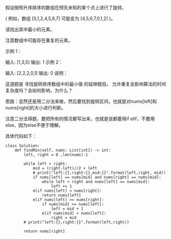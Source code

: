 假设按照升序排序的数组在预先未知的某个点上进行了旋转。

( 例如，数组 [0,1,2,4,5,6,7] 可能变为 [4,5,6,7,0,1,2] )。

请找出其中最小的元素。

注意数组中可能存在重复的元素。

示例 1：

输入: [1,3,5]
输出: 1
示例 2：

输入: [2,2,2,0,1]
输出: 0
说明：

这道题是 寻找旋转排序数组中的最小值 的延伸题目。
允许重复会影响算法的时间复杂度吗？会如何影响，为什么？


思路：显然还是用二分法来做，然后要找到旋转区间，也就是对nums[left]和nums[right]的大小进行判断。

注意二分法得题，要把所有的情况都写出来，也就是说都要用if elif，不要用else，因为else不便于理解。


具体代码如下：
```
class Solution:
    def findMin(self, nums: List[int]) -> int:
        left, right = 0 ,len(nums)-1

        while left < right:
            mid = (right-left)//2 + left
            # print("left:{},right:{},mid:{}".format(left,right, mid))
            if nums[left] == nums[mid] and nums[right] == nums[mid]:
                while left < right and nums[left] == nums[mid]:
                    left += 1
            elif nums[left] < nums[right]:
                return nums[left]
            elif nums[left] >= nums[right]:
                if nums[mid] >= nums[left]:
                    left = mid + 1
                elif nums[mid] < nums[left]:
                    right = mid
        # print("left:{},right:{}".format(left,right))

        return nums[right]
                


```